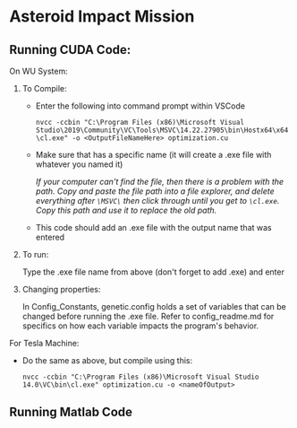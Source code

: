 <h1> Asteroid Impact Mission </h1>





<h2> Running CUDA Code: </h2>

On WU System:
1. To Compile:
   - Enter the following into command prompt within VSCode 

      `nvcc -ccbin "C:\Program Files (x86)\Microsoft Visual Studio\2019\Community\VC\Tools\MSVC\14.22.27905\bin\Hostx64\x64\cl.exe" -o <OutputFileNameHere> optimization.cu`

   
   - Make sure that <OutputFileNameHere> has a specific name (it will create a .exe file with whatever you named it)

    
     *If your computer can’t find the file, then there is a problem with the path. Copy and paste the file path into a file explorer, and delete everything after `\MSVC\` then click through until you get to `\cl.exe`. Copy this path and use it to replace the old path.*

    - This code should add an .exe file with the output name that was entered
		
  2. To run:
			
      Type the .exe file name from above (don't forget to add .exe) and enter
      
  3. Changing properties:
    
      In Config_Constants, genetic.config holds a set of variables that can be changed before running the .exe file.  Refer to config_readme.md for specifics on how each variable impacts the program's behavior.
      
		
  For Tesla Machine:
			  
   - Do the same as above, but compile using this:

     `nvcc -ccbin "C:\Program Files (x86)\Microsoft Visual Studio 14.0\VC\bin\cl.exe" optimization.cu -o <nameOfOutput>`
       
 
 <n>
<h2> Running Matlab Code </h2>

  





